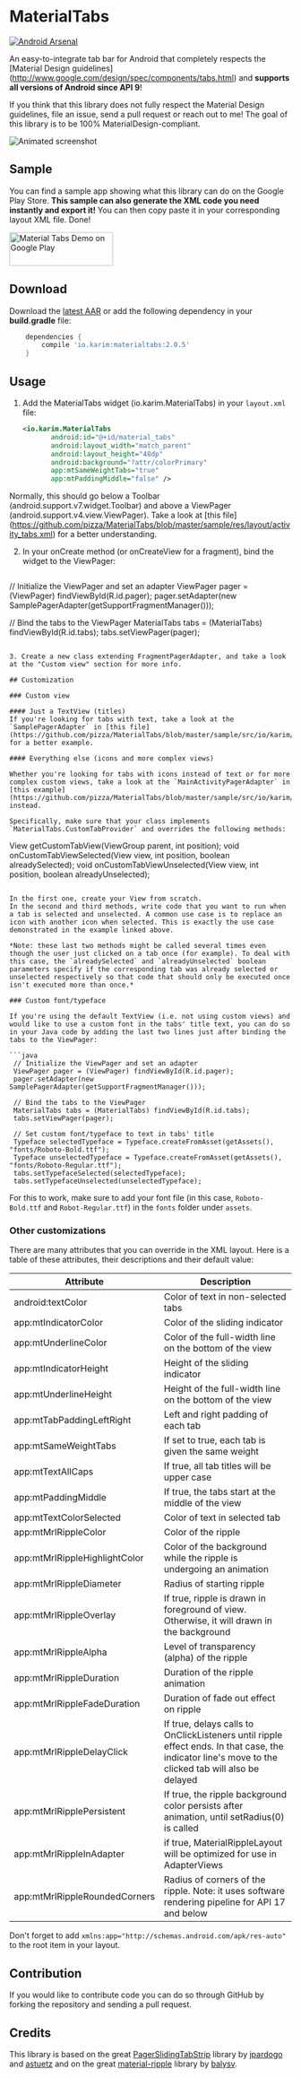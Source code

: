 # MaterialTabs

[![Android Arsenal](https://img.shields.io/badge/Android%20Arsenal-pizza%2FMaterialTabs-brightgreen.svg?style=flat)](http://android-arsenal.com/details/1/1874)

An easy-to-integrate tab bar for Android that completely respects the [Material Design guidelines] (http://www.google.com/design/spec/components/tabs.html) and **supports all versions of Android since API 9**!

If you think that this library does not fully respect the Material Design guidelines, file an issue, send a pull request or reach out to me! The goal of this library is to be 100% MaterialDesign-compliant.

<img alt="Animated screenshot" src="http://imgur.com/1CnH2U1.gif" />

## Sample

You can find a sample app showing what this library can do on the Google Play Store.
**This sample can also generate the XML code you need instantly and export it!** You can then copy paste it in your corresponding layout XML file. Done!

<a href="https://play.google.com/store/apps/details?id=io.karim.materialtabs.sample">
  <img alt="Material Tabs Demo on Google Play" src="https://play.google.com/intl/en_us/badges/images/generic/en-play-badge.png" width="185" height="60" />
</a>

## Download

Download the [latest AAR](http://search.maven.org/remotecontent?filepath=io/karim/materialtabs/2.0.5/materialtabs-2.0.5.aar) or add the following dependency in your **build.gradle** file:

```groovy
	dependencies {
	    compile 'io.karim:materialtabs:2.0.5'
	}
```

## Usage

1. Add the MaterialTabs widget (io.karim.MaterialTabs) in your `layout.xml` file:

	```xml
	<io.karim.MaterialTabs
    	   android:id="@+id/material_tabs"
    	   android:layout_width="match_parent"
    	   android:layout_height="48dp"
    	   android:background="?attr/colorPrimary"
    	   app:mtSameWeightTabs="true"
    	   app:mtPaddingMiddle="false" />
	```
Normally, this should go below a Toolbar (android.support.v7.widget.Toolbar) and above a ViewPager (android.support.v4.view.ViewPager).
Take a look at [this file] (https://github.com/pizza/MaterialTabs/blob/master/sample/res/layout/activity_tabs.xml) for a better understanding.

2.  In your onCreate method (or onCreateView for a fragment), bind the widget to the ViewPager:

	```java
 // Initialize the ViewPager and set an adapter
 ViewPager pager = (ViewPager) findViewById(R.id.pager);
 pager.setAdapter(new SamplePagerAdapter(getSupportFragmentManager()));

 // Bind the tabs to the ViewPager
 MaterialTabs tabs = (MaterialTabs) findViewById(R.id.tabs);
 tabs.setViewPager(pager);
```

3. Create a new class extending FragmentPagerAdapter, and take a look at the "Custom view" section for more info.

## Customization

### Custom view

#### Just a TextView (titles)
If you're looking for tabs with text, take a look at the `SamplePagerAdapter` in [this file] (https://github.com/pizza/MaterialTabs/blob/master/sample/src/io/karim/materialtabs/sample/TabsActivity.java#L331) for a better example.

#### Everything else (icons and more complex views)

Whether you're looking for tabs with icons instead of text or for more complex custom views, take a look at the `MainActivityPagerAdapter` in [this example](https://github.com/pizza/MaterialTabs/blob/master/sample/src/io/karim/materialtabs/sample/MainActivity.java#L152) instead.

Specifically, make sure that your class implements `MaterialTabs.CustomTabProvider` and overrides the following methods:

```
View getCustomTabView(ViewGroup parent, int position);
void onCustomTabViewSelected(View view, int position, boolean alreadySelected);
void onCustomTabViewUnselected(View view, int position, boolean alreadyUnselected);
```

In the first one, create your View from scratch.
In the second and third methods, write code that you want to run when a tab is selected and unselected. A common use case is to replace an icon with another icon when selected. This is exactly the use case demonstrated in the example linked above.

*Note: these last two methods might be called several times even though the user just clicked on a tab once (for example). To deal with this case, the `alreadySelected` and `alreadyUnselected` boolean parameters specify if the corresponding tab was already selected or unselected respectively so that code that should only be executed once isn't executed more than once.*

### Custom font/typeface

If you're using the default TextView (i.e. not using custom views) and would like to use a custom font in the tabs' title text, you can do so in your Java code by adding the last two lines just after binding the tabs to the ViewPager:

```java
 // Initialize the ViewPager and set an adapter
 ViewPager pager = (ViewPager) findViewById(R.id.pager);
 pager.setAdapter(new SamplePagerAdapter(getSupportFragmentManager()));

 // Bind the tabs to the ViewPager
 MaterialTabs tabs = (MaterialTabs) findViewById(R.id.tabs);
 tabs.setViewPager(pager);
 
 // Set custom font/typeface to text in tabs' title
 Typeface selectedTypeface = Typeface.createFromAsset(getAssets(), "fonts/Roboto-Bold.ttf");
 Typeface unselectedTypeface = Typeface.createFromAsset(getAssets(), "fonts/Roboto-Regular.ttf");
 tabs.setTypefaceSelected(selectedTypeface);
 tabs.setTypefaceUnselected(unselectedTypeface);
```

For this to work, make sure to add your font file (in this case, `Roboto-Bold.ttf` and `Robot-Regular.ttf`) in the `fonts` folder under `assets`.

### Other customizations

There are many attributes that you can override in the XML layout.
Here is a table of these attributes, their descriptions and their default value:

| Attribute  | Description |
| ------------- | ------------- | 
| android:textColor | Color of text in non-selected tabs | 
| app:mtIndicatorColor  | Color of the sliding indicator  | 
| app:mtUnderlineColor | Color of the full-width line on the bottom of the view  | 
| app:mtIndicatorHeight | Height of the sliding indicator  | 
| app:mtUnderlineHeight | Height of the full-width line on the bottom of the view  | 
| app:mtTabPaddingLeftRight | Left and right padding of each tab  | 
| app:mtSameWeightTabs | If set to true, each tab is given the same weight  | 
| app:mtTextAllCaps | If true, all tab titles will be upper case  | 
| app:mtPaddingMiddle | If true, the tabs start at the middle of the view  | 
| app:mtTextColorSelected | Color of text in selected tab  | 
| app:mtMrlRippleColor | Color of the ripple  | 
| app:mtMrlRippleHighlightColor | Color of the background while the ripple is undergoing an animation  | 
| app:mtMrlRippleDiameter | Radius of starting ripple  | 
| app:mtMrlRippleOverlay | If true, ripple is drawn in foreground of view. Otherwise, it will drawn in the background  | 
| app:mtMrlRippleAlpha | Level of transparency (alpha) of the ripple  | 
| app:mtMrlRippleDuration | Duration of the ripple animation  | 
| app:mtMrlRippleFadeDuration | Duration of fade out effect on ripple  | 
| app:mtMrlRippleDelayClick | If true, delays calls to OnClickListeners until ripple effect ends. In that case, the indicator line's  move to the clicked tab will also be delayed  | 
| app:mtMrlRipplePersistent | If true, the ripple background color persists after animation, until setRadius(0) is called  | 
| app:mtMrlRippleInAdapter | if true, MaterialRippleLayout will be optimized for use in AdapterViews  | 
| app:mtMrlRippleRoundedCorners | Radius of corners of the ripple. Note: it uses software rendering pipeline for API 17 and  below  | 

Don't forget to add `xmlns:app="http://schemas.android.com/apk/res-auto"` to the root item in your layout.

## Contribution
If you would like to contribute code you can do so through GitHub by forking the repository and sending a pull request.

## Credits
This library is based on the great [PagerSlidingTabStrip](https://github.com/jpardogo/PagerSlidingTabStrip) library by [jpardogo](https://github.com/jpardogo) and [astuetz](https://github.com/astuetz) and on the great [material-ripple](https://github.com/balysv/material-ripple) library by [balysv](https://github.com/balysv).
